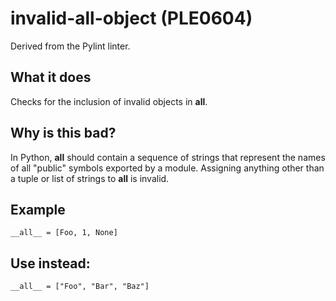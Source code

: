 # invalid-all-object (PLE0604)
Derived from the Pylint linter.
## What it does
Checks for the inclusion of invalid objects in __all__.
## Why is this bad?
In Python, __all__ should contain a sequence of strings that represent
the names of all "public" symbols exported by a module.
Assigning anything other than a tuple or list of strings to __all__
is invalid.
## Example
```
__all__ = [Foo, 1, None]
```
## Use instead:
```
__all__ = ["Foo", "Bar", "Baz"]
```